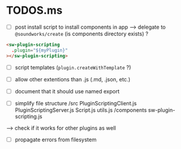 # TODOS.ms

- [ ] post install script to install components in app
--> delegate to `@soundworks/create` (is components directory exists) ?

```html
<sw-plugin-scripting 
  .plugin="${myPlugin}"
></sw-plugin-scripting>
```

- [ ] script templates (`plugin.createWithTemplate` ?)
- [ ] allow other extentions than .js (.md, .json, etc.)

- [ ] document that it should use named export

- [ ] simplify file structure
  /src
    PluginScriptingClient.js
    PluginScriptingServer.js
    Script.js
    utils.js
  /components
    sw-plugin-scripting.js

--> check if it works for other plugins as well

- [ ] propagate errors from filesystem
